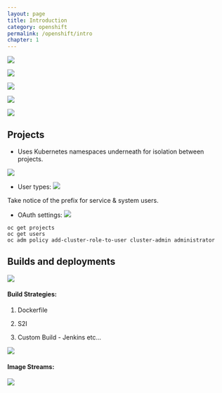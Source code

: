 ```yaml
---
layout: page
title: Introduction
category: openshift
permalink: /openshift/intro
chapter: 1
---
```


![](images/flavors.png)

![](images/stack.png)

![](images/toolchain.png)

![](images/openshift_components.png)

![](images/setup_options.png)


## Projects

* Uses Kubernetes namespaces underneath for isolation between projects.

![](images/intro/projects.png)

* User types:
![](images/intro/user_types.png)

Take notice of the prefix for service & system users.

* OAuth settings:
![](images/intro/oauth.png)

```
oc get projects
oc get users
oc adm policy add-cluster-role-to-user cluster-admin administrator
```

## Builds and deployments

![](images/intro/deployment.png)

#### Build Strategies:
1. Dockerfile

2. S2I

3. Custom Build - Jenkins etc...

![](images/intro/build_configuration.png)

#### Image Streams:

![](images/intro/image_stream.png)

